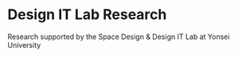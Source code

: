 # Design IT Lab Research
Research supported by the Space Design & Design IT Lab at Yonsei University
